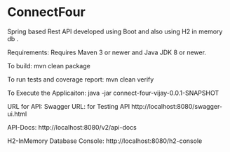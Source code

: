 # ConnectFour
Spring based Rest API developed using Boot and also using H2 in memory db . 

Requirements:
  Requires Maven 3 or newer and Java JDK 8 or newer.

To build:
mvn clean package

To run tests and coverage report:
mvn clean verify


To Execute the Applicaiton:
java -jar connect-four-vijay-0.0.1-SNAPSHOT

URL for API:
Swagger URL: for Testing API
http://localhost:8080/swagger-ui.html

API-Docs:
http://localhost:8080/v2/api-docs

H2-InMemory Database Console:
http://localhost:8080/h2-console


